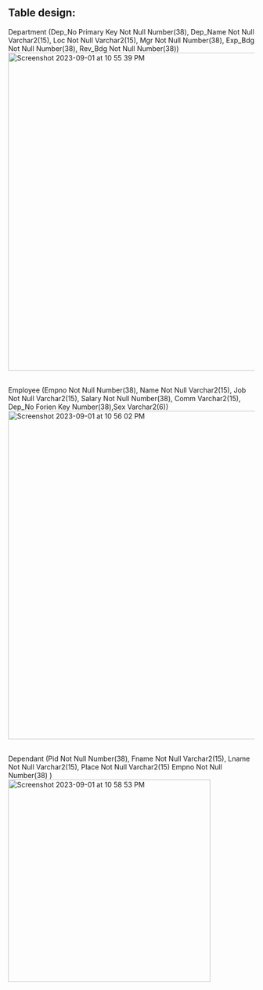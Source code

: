 ## Table design:
Department (Dep_No Primary Key Not Null Number(38), Dep_Name Not Null Varchar2(15), Loc Not Null Varchar2(15), Mgr Not Null Number(38), Exp_Bdg Not Null Number(38), Rev_Bdg Not Null Number(38))
<br><img width="648" alt="Screenshot 2023-09-01 at 10 55 39 PM" src="https://github.com/AnnaTheSloth284/S5_KTU_DBMS_Lab/assets/112563080/3547973d-a14b-4844-82bd-0eee2447fa71">

<br>Employee (Empno Not Null Number(38), Name Not Null Varchar2(15), Job Not Null Varchar2(15), Salary Not Null Number(38), Comm Varchar2(15), Dep_No Forien Key Number(38),Sex Varchar2(6))
<br><img width="669" alt="Screenshot 2023-09-01 at 10 56 02 PM" src="https://github.com/AnnaTheSloth284/S5_KTU_DBMS_Lab/assets/112563080/6f387346-bb0a-441a-a6d5-8597518748de">

<br>Dependant (Pid Not Null Number(38), Fname Not Null Varchar2(15), Lname Not Null Varchar2(15), Place Not Null Varchar2(15) Empno Not Null Number(38) )
<br><img width="413" alt="Screenshot 2023-09-01 at 10 58 53 PM" src="https://github.com/AnnaTheSloth284/S5_KTU_DBMS_Lab/assets/112563080/10e99b00-afb8-4e88-b0f8-75aac943a894">
